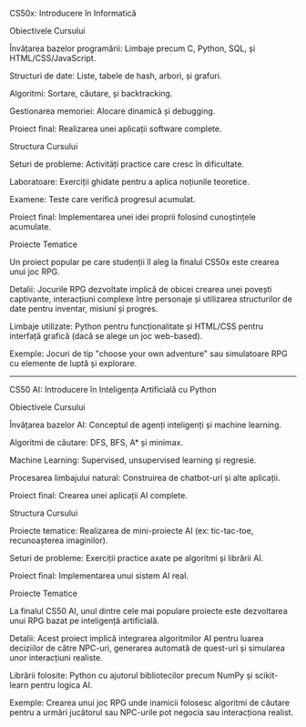 CS50x: Introducere în Informatică

Obiectivele Cursului

Învățarea bazelor programării: Limbaje precum C, Python, SQL, și HTML/CSS/JavaScript.

Structuri de date: Liste, tabele de hash, arbori, și grafuri.

Algoritmi: Sortare, căutare, și backtracking.

Gestionarea memoriei: Alocare dinamică și debugging.

Proiect final: Realizarea unei aplicații software complete.

Structura Cursului

Seturi de probleme: Activități practice care cresc în dificultate.

Laboratoare: Exerciții ghidate pentru a aplica noțiunile teoretice.

Examene: Teste care verifică progresul acumulat.

Proiect final: Implementarea unei idei proprii folosind cunoștințele acumulate.

Proiecte Tematice

Un proiect popular pe care studenții îl aleg la finalul CS50x este crearea unui joc RPG.

Detalii: Jocurile RPG dezvoltate implică de obicei crearea unei povești captivante, interacțiuni complexe între personaje și utilizarea structurilor de date pentru inventar, misiuni și progres.

Limbaje utilizate: Python pentru funcționalitate și HTML/CSS pentru interfață grafică (dacă se alege un joc web-based).

Exemple: Jocuri de tip "choose your own adventure" sau simulatoare RPG cu elemente de luptă și explorare.




-------------------------------------------------------------------------------------------------------------------------------------------



CS50 AI: Introducere în Inteligența Artificială cu Python

Obiectivele Cursului

Învățarea bazelor AI: Conceptul de agenți inteligenți și machine learning.

Algoritmi de căutare: DFS, BFS, A* și minimax.

Machine Learning: Supervised, unsupervised learning și regresie.

Procesarea limbajului natural: Construirea de chatbot-uri și alte aplicații.

Proiect final: Crearea unei aplicații AI complete.

Structura Cursului

Proiecte tematice: Realizarea de mini-proiecte AI (ex: tic-tac-toe, recunoașterea imaginilor).

Seturi de probleme: Exerciții practice axate pe algoritmi și librării AI.

Proiect final: Implementarea unui sistem AI real.

Proiecte Tematice

La finalul CS50 AI, unul dintre cele mai populare proiecte este dezvoltarea unui RPG bazat pe inteligență artificială.

Detalii: Acest proiect implică integrarea algoritmilor AI pentru luarea deciziilor de către NPC-uri, generarea automată de quest-uri și simularea unor interacțiuni realiste.

Librării folosite: Python cu ajutorul bibliotecilor precum NumPy și scikit-learn pentru logica AI.

Exemple: Crearea unui joc RPG unde inamicii folosesc algoritmi de căutare pentru a urmări jucătorul sau NPC-urile pot negocia sau interacționa realist.




